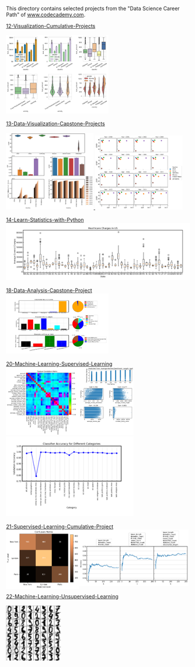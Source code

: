 This directory contains selected projects from the "Data Science Career Path" of www.codecademy.com.

<div style="float:left">
<a href="12-Visualization-Cumulative-Projects">
12-Visualization-Cumulative-Projects</br></br>
<img src="https://github.com/stefanm-git/Data-Science/blob/master/12-Visualization-Cumulative-Projects/Kiva-Visualization-Project/Visualizing_Kiva_Data_with_Seaborn.png" alt="img" width="280px" ></a></br></br>

<a href="13-Data-Visualization-Capstone-Projects">
13-Data-Visualization-Capstone-Projects</br></br>
<img src="13-Data-Visualization-Capstone-Projects/Life-Expectancy-and-GDP-Capstone/img/overview_plot.png" alt="img" width="240px">
<img src="13-Data-Visualization-Capstone-Projects/Life-Expectancy-and-GDP-Capstone/img/GDP_LEABY.png" alt="img" width="240px"></a></br></br>

<a href="14-Learn-Statistics-with-Python">
14-Learn-Statistics-with-Python</br>
<img src="14-Learn-Statistics-with-Python/img/boxplots.png" alt="img" width="550px"></a></br></br>
         
<a href="18-Data-Analysis-Capstone-Project">
18-Data-Analysis-Capstone-Project</br>
<img src="https://github.com/stefanm-git/Data-Science/blob/master/18-Data-Analysis-Capstone-Project/biodiversity_project.png" alt="img" width="280px" ></a></br></br>

<a href="20-Machine-Learning-Supervised-Learning">
20-Machine-Learning-Supervised-Learning</br>
<img src="https://github.com/stefanm-git/Data-Science/blob/master/20-Machine-Learning-Supervised-Learning/Yelp-Regression-Project/yelp_regression_project.png" alt="img" width="350px">
<img src="20-Machine-Learning-Supervised-Learning/Classification-Naive-Bayes/naive_bayes_project.png" alt="img" width="350px"></a></br></br>


<a href="21-Supervised-Learning-Cumulative-Project">
21-Supervised-Learning-Cumulative-Project</br>
<img src="https://github.com/stefanm-git/Data-Science/blob/master/21-Supervised-Learning-Cumulative-Project/classifying_tweets_location.png" alt="img" width="200px" align="left">
<img src="https://github.com/stefanm-git/Data-Science/blob/master/21-Supervised-Learning-Cumulative-Project/classifying_tweets_viral.png" alt="img" width="300px" ></a></br></br>


<a href="22-Machine-Learning-Unsupervised-Learning">
22-Machine-Learning-Unsupervised-Learning</br></br>
<img src="https://github.com/stefanm-git/Data-Science/blob/master/22-Machine-Learning-Unsupervised-Learning/handwritten_recognition_kmeans.png" alt="img" width="150px" >
</a></br></br>

</div>
